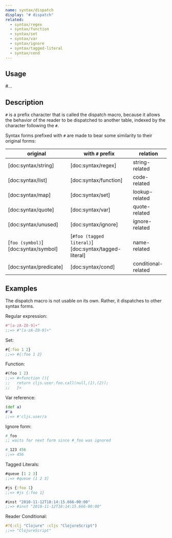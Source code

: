 ```yaml
---
name: syntax/dispatch
display: "# dispatch"
related:
  - syntax/regex
  - syntax/function
  - syntax/set
  - syntax/var
  - syntax/ignore
  - syntax/tagged-literal
  - syntax/cond
---
```


## Usage
#...


## Description

`#` is a prefix character that is called the dispatch macro, because it allows
the behavior of the reader to be dispatched to another table, indexed by the
character following the `#`.

Syntax forms prefixed with `#` are made to bear some similarity to their
original forms:

| original                           | with `#` prefix                                  | relation               |
|------------------------------------|--------------------------------------------------|------------------------|
| [doc:syntax/string]                    | [doc:syntax/regex]                                   | string-related         |
| [doc:syntax/list]                      | [doc:syntax/function]                                | code-related           |
| [doc:syntax/map]                       | [doc:syntax/set]                                     | lookup-related         |
| [doc:syntax/quote]                     | [doc:syntax/var]                                     | quote-related          |
| [doc:syntax/unused]                    | [doc:syntax/ignore]                                  | ignore-related         |
| [`foo (symbol)`][doc:syntax/symbol]    | [`#foo (tagged literal)`][doc:syntax/tagged-literal] | name-related           |
| [doc:syntax/predicate]                 | [doc:syntax/cond]                                    | conditional-related    |


## Examples

The dispatch macro is not usable on its own.  Rather, it dispatches to other
syntax forms.

Regular expression:

```clj
#"[a-zA-Z0-9]+"
;;=> #"[a-zA-Z0-9]+"
```

Set:

```clj
#{:foo 1 2}
;;=> #{:foo 1 2}
```

Function:

```clj
#(foo 1 2)
;;=> #<function (){
;;   return cljs.user.foo.call(null,(1),(2));
;;   }>
```

Var reference:

```clj
(def a)
#'a
;;=> #'cljs.user/a
```

Ignore form:

```clj
#_foo
;; waits for next form since #_foo was ignored

#_123 456
;;=> 456
```

Tagged Literals:

```clj
#queue [1 2 3]
;;=> #queue [1 2 3]

#js {:foo 1}
;;=> #js {:foo 1}

#inst "2010-11-12T18:14:15.666-00:00"
;;=> #inst "2010-11-12T18:14:15.666-00:00"
```

Reader Conditional:

```clj
#?(:clj "Clojure" :cljs "ClojureScript")
;;=> "ClojureScript"
```